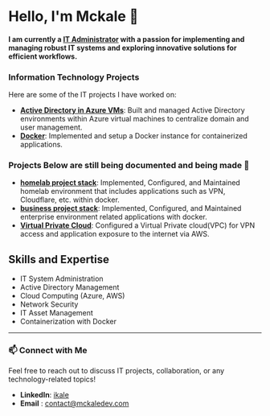 # Hello, I'm Mckale 👋

#### I am currently a [IT Administrator](https://www.linkedin.com/in/ikale/)  with a passion for implementing and managing robust IT systems and exploring innovative solutions for efficient workflows.

### Information Technology Projects 

Here are some of the IT projects I have worked on:
- **[Active Directory in Azure VMs](https://github.com/ikalelol/Azure-AD-setup)**: Built and managed Active Directory environments within Azure virtual machines to centralize domain and user management.
- **[Docker](https://github.com/ikalelol/Docker)**: Implemented and setup a Docker instance for containerized applications.

### Projects Below are still being documented and being made 🔨
- **[homelab project stack](https://github.com/ikalelol/homelabstacks/tree/main)**: Implemented, Configured, and Maintained homelab environment that includes applications such as VPN, Cloudflare, etc. within docker.
- **[business project stack](https://github.com/ikalelol/homelabstacks)**: Implemented, Configured, and Maintained enterprise environment related applications with docker.
- **[Virtual Private Cloud](https://github.com/ikalelol)**: Configured a Virtual Private cloud(VPC) for VPN access and application exposure to the internet via AWS.

## Skills and Expertise

- IT System Administration
- Active Directory Management
- Cloud Computing (Azure, AWS)
- Network Security
- IT Asset Management
- Containerization with Docker

---

### 📫 Connect with Me
Feel free to reach out to discuss IT projects, collaboration, or any technology-related topics!

- **LinkedIn**: [ikale](https://www.linkedin.com/in/ikale/)
- **Email** : contact@mckaledev.com

